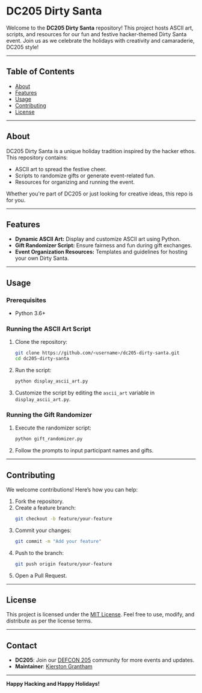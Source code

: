 # DC205 Dirty Santa

Welcome to the **DC205 Dirty Santa** repository! This project hosts ASCII art, scripts, and resources for our fun and festive hacker-themed Dirty Santa event. Join us as we celebrate the holidays with creativity and camaraderie, DC205 style!

---

## Table of Contents
- [About](#about)
- [Features](#features)
- [Usage](#usage)
- [Contributing](#contributing)
- [License](#license)

---

## About
DC205 Dirty Santa is a unique holiday tradition inspired by the hacker ethos. This repository contains:
- ASCII art to spread the festive cheer.
- Scripts to randomize gifts or generate event-related fun.
- Resources for organizing and running the event.

Whether you're part of DC205 or just looking for creative ideas, this repo is for you.

---

## Features
- **Dynamic ASCII Art:** Display and customize ASCII art using Python.
- **Gift Randomizer Script:** Ensure fairness and fun during gift exchanges.
- **Event Organization Resources:** Templates and guidelines for hosting your own Dirty Santa.

---

## Usage
### Prerequisites
- Python 3.6+

### Running the ASCII Art Script
1. Clone the repository:
   ```bash
   git clone https://github.com/<username>/dc205-dirty-santa.git
   cd dc205-dirty-santa
   ```

2. Run the script:
   ```bash
   python display_ascii_art.py
   ```

3. Customize the script by editing the `ascii_art` variable in `display_ascii_art.py`.

### Running the Gift Randomizer
1. Execute the randomizer script:
   ```bash
   python gift_randomizer.py
   ```
2. Follow the prompts to input participant names and gifts.

---

## Contributing
We welcome contributions! Here’s how you can help:
1. Fork the repository.
2. Create a feature branch:
   ```bash
   git checkout -b feature/your-feature
   ```
3. Commit your changes:
   ```bash
   git commit -m "Add your feature"
   ```
4. Push to the branch:
   ```bash
   git push origin feature/your-feature
   ```
5. Open a Pull Request.

---

## License
This project is licensed under the [MIT License](LICENSE). Feel free to use, modify, and distribute as per the license terms.

---

## Contact
- **DC205**: Join our [DEFCON 205](https://defcon.org/) community for more events and updates.
- **Maintainer**: [Kierston Grantham](mailto:kierston@example.com)  

---

**Happy Hacking and Happy Holidays!**

